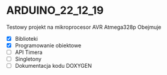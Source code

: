 # ARDUINO_22_12_19

Testowy projekt na mikroprocesor AVR Atmega328p
Obejmuje 

- [x] Biblioteki
- [x] Programowanie obiektowe
- [ ] API Timera
- [ ] Singletony
- [ ] Dokumentacja kodu DOXYGEN